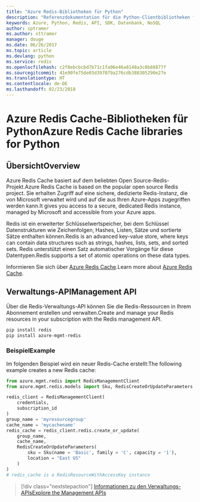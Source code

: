 ```yaml
---
title: "Azure Redis-Bibliotheken für Python"
description: "Referenzdokumentation für die Python-Clientbibliotheken für Redis"
keywords: Azure, Python, Redis, API, SDK, Datenbank, NoSQL
author: sptramer
ms.author: sttramer
manager: douge
ms.date: 06/26/2017
ms.topic: article
ms.devlang: python
ms.service: redis
ms.openlocfilehash: c2f8ebcbcbd7b71c1fa96e46a8148a3c0b88877f
ms.sourcegitcommit: 41e90fe75de03d397079a276cdb388305290e27e
ms.translationtype: HT
ms.contentlocale: de-DE
ms.lasthandoff: 02/23/2018
---
```

# <a name="azure-redis-cache-libraries-for-python"></a><span data-ttu-id="54dd4-104">Azure Redis Cache-Bibliotheken für Python</span><span class="sxs-lookup"><span data-stu-id="54dd4-104">Azure Redis Cache libraries for Python</span></span>

## <a name="overview"></a><span data-ttu-id="54dd4-105">Übersicht</span><span class="sxs-lookup"><span data-stu-id="54dd4-105">Overview</span></span>

<span data-ttu-id="54dd4-106">Azure Redis Cache basiert auf dem beliebten Open Source-Redis-Projekt.</span><span class="sxs-lookup"><span data-stu-id="54dd4-106">Azure Redis Cache is based on the popular open source Redis project.</span></span> <span data-ttu-id="54dd4-107">Sie erhalten Zugriff auf eine sichere, dedizierte Redis-Instanz, die von Microsoft verwaltet wird und auf die aus Ihren Azure-Apps zugegriffen werden kann.</span><span class="sxs-lookup"><span data-stu-id="54dd4-107">It gives you access to a secure, dedicated Redis instance, managed by Microsoft and accessible from your Azure apps.</span></span>

<span data-ttu-id="54dd4-108">Redis ist ein erweiterter Schlüsselwertspeicher, bei dem Schlüssel Datenstrukturen wie Zeichenfolgen, Hashes, Listen, Sätze und sortierte Sätze enthalten können.</span><span class="sxs-lookup"><span data-stu-id="54dd4-108">Redis is an advanced key-value store, where keys can contain data structures such as strings, hashes, lists, sets, and sorted sets.</span></span> <span data-ttu-id="54dd4-109">Redis unterstützt einen Satz automatischer Vorgänge für diese Datentypen.</span><span class="sxs-lookup"><span data-stu-id="54dd4-109">Redis supports a set of atomic operations on these data types.</span></span>

<span data-ttu-id="54dd4-110">Informieren Sie sich über [Azure Redis Cache](https://docs.microsoft.com/azure/redis-cache/).</span><span class="sxs-lookup"><span data-stu-id="54dd4-110">Learn more about [Azure Redis Cache](https://docs.microsoft.com/azure/redis-cache/).</span></span>

## <a name="management-api"></a><span data-ttu-id="54dd4-111">Verwaltungs-API</span><span class="sxs-lookup"><span data-stu-id="54dd4-111">Management API</span></span>

<span data-ttu-id="54dd4-112">Über die Redis-Verwaltungs-API können Sie die Redis-Ressourcen in Ihrem Abonnement erstellen und verwalten.</span><span class="sxs-lookup"><span data-stu-id="54dd4-112">Create and manage your Redis resources in your subscription with the Redis management API.</span></span>

```bash
pip install redis
pip install azure-mgmt-redis
```

### <a name="example"></a><span data-ttu-id="54dd4-113">Beispiel</span><span class="sxs-lookup"><span data-stu-id="54dd4-113">Example</span></span>

<span data-ttu-id="54dd4-114">Im folgenden Beispiel wird ein neuer Redis-Cache erstellt:</span><span class="sxs-lookup"><span data-stu-id="54dd4-114">The following example creates a new Redis cache:</span></span>

```python
from azure.mgmt.redis import RedisManagementClient
from azure.mgmt.redis.models import Sku, RedisCreateOrUpdateParameters

redis_client = RedisManagementClient(
    credentials,
    subscription_id
)
group_name = 'myresourcegroup'
cache_name = 'mycachename'
redis_cache = redis_client.redis.create_or_update(
    group_name,
    cache_name,
    RedisCreateOrUpdateParameters(
        sku = Sku(name = 'Basic', family = 'C', capacity = '1'),
        location = "East US"
    )
)
# redis_cache is a RedisResourceWithAccessKey instance
```

> [!div class="nextstepaction"]
> [<span data-ttu-id="54dd4-115">Informationen zu den Verwaltungs-APIs</span><span class="sxs-lookup"><span data-stu-id="54dd4-115">Explore the Management APIs</span></span>](/python/api/overview/azure/redis/management)

